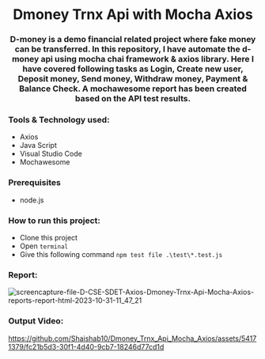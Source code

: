 # <div align=center> Dmoney Trnx Api with Mocha Axios </div>

### <div align=center> D-money is a demo financial related project where fake money can be transferred. In this repository, I have automate the d-money api using mocha chai framework & axios library. Here I have covered following tasks as Login, Create new user, Deposit money, Send money, Withdraw money, Payment & Balance Check. A mochawesome report has been created based on the API test results.

### Tools & Technology used:
- Axios
- Java Script
- Visual Studio Code
- Mochawesome


### Prerequisites
- node.js

### How to run this project:
- Clone this project
- Open ```terminal```
- Give this following command  ```npm test file .\test\*.test.js```


### Report:
![screencapture-file-D-CSE-SDET-Axios-Dmoney-Trnx-Api-Mocha-Axios-reports-report-html-2023-10-31-11_47_21](https://github.com/Shaishab10/Dmoney_Trnx_Api_Mocha_Axios/assets/54171379/93e5fe20-393b-48a7-b990-ab0f6a339451)


### Output Video:

https://github.com/Shaishab10/Dmoney_Trnx_Api_Mocha_Axios/assets/54171379/fc21b5d3-30f1-4d40-9cb7-18246d77cd1d

